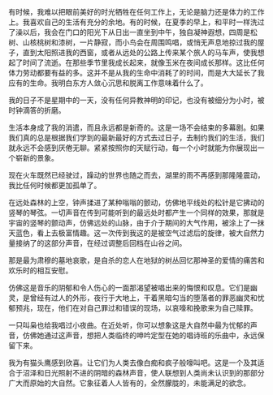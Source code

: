 有时候，我难以把眼前美好的时光牺牲在任何工作上，无论是脑力还是体力的工作上。我喜欢自己的生活有充分的余地。有的时候，在夏季的早上，和平时一样洗过了澡以后，我会在门口的阳光下从日出一直坐到中午，独自凝神遐想，四周是松树、山核桃树和漆树，一片静寂，而小鸟会在周围鸣唱，或悄无声息地掠过我的屋子，直到太阳照进我的西窗，或者从远处的公路上传来某个旅人的马车声，使我想起了时间了流逝。在那些季节里我成长起来，就像玉米在夜间成长那样。这比任何体力劳动都要有益的多。这并不是从我的生命中消耗了的时间，而是大大延长了我应有的生命。我明白东方人敛心沉思和脱离工作意味着什么了。

我的日子不是星期中的一天，没有任何异教神明的印记，也没有被细分为小时，被时钟滴答的折磨。

生活本身成了我的消遣，而且永远都是新奇的。这是一场不会结束的多幕剧。如果我们真的总是根据我们学到的最新最好的方式去过日子，去制约我们的生活，我们就永远不会感到厌倦无聊。紧紧按照你的天赋行动，每一个小时就能为你展现出一个崭新的景象。

现在火车既然已经驶过，躁动的世界也随之而去，湖里的雨不再感到那隆隆震动，我比任何时候都更加孤单了。

在远处森林的上空，钟声揉进了某种嗡嗡的颤动，仿佛地平线处的松针是它拂动的竖琴的琴弦。一切声音在传到可能听到的最远处时都产生一个同样的效果，那就是宇宙的竖琴的颤动声，仿佛远处的山脉，由于介于期间的大气作用，被涂上了一抹天蓝色，看上去极富情趣。这一次传到我这的是被空气过滤后的旋律，被大自然力量接纳了的这部分声音，在经过调整后回档在山谷之间。

那是最为肃穆的墓地哀歌，是自杀的恋人在地狱的树丛回忆那神圣的爱情的痛苦和欢乐时的相互安慰。

仿佛这是音乐的阴郁和令人伤心的一面那渴望被唱出来的悔恨和叹息。它们是幽灵，是曾经有过人的外形，夜行于大地上，干着黑暗勾当的堕落者的罪恶幽灵和忧郁预兆，现在，他们在对自己罪过和错误的现场，以哀嚎和挽歌来为自己赎罪。

一只叫枭也给我唱过小夜曲。在近处听，你可以想象这是大自然中最为忧郁的声音，仿佛她通过这声音，想把人类临终的呻吟定型在她的唱诗班的乐曲中，永远保留下来。

我为有猫头鹰感到欣喜。让它们为人类去像白痴和疯子般嚎叫吧。这是一个及其适合于沼泽和日光照射不进的阴暗的森林声音，使人联想到人类尚未认识到的那部分广大而原始的大自然。它象征着人人皆有的，全然朦胧的，未能满足的欲念。

